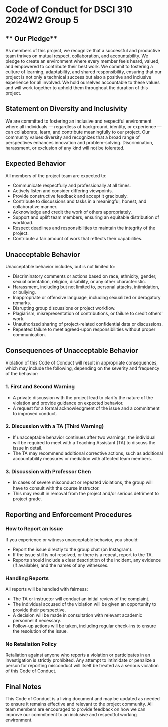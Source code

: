 

# Code of Conduct for DSCI 310 2024W2 Group 5

## ** Our Pledge**

As members of this project, we recognize that a successful and productive team thrives on mutual respect, collaboration, and accountability. We pledge to create an environment where every member feels heard, valued, and empowered to contribute their best work. We commit to fostering a culture of learning, adaptability, and shared responsibility, ensuring that our project is not only a technical success but also a positive and inclusive experience for all involved. We hold ourselves accountable to these values and will work together to uphold them throughout the duration of this project.

## **Statement on Diversity and Inclusivity**

We are committed to fostering an inclusive and respectful environment where all individuals — regardless of background, identity, or experience — can collaborate, learn, and contribute meaningfully to our project. Our community values diversity and recognizes that a broad range of perspectives enhances innovation and problem-solving. Discrimination, harassment, or exclusion of any kind will not be tolerated.

## **Expected Behavior**

All members of the project team are expected to:

- Communicate respectfully and professionally at all times.
- Actively listen and consider differing viewpoints.
- Provide constructive feedback and accept it graciously.
- Contribute to discussions and tasks in a meaningful, honest, and collaborative manner.
- Acknowledge and credit the work of others appropriately.
- Support and uplift team members, ensuring an equitable distribution of workload.
- Respect deadlines and responsibilities to maintain the integrity of the project.
- Contribute a fair amount of work that reflects their capabilities.

## **Unacceptable Behavior**

Unacceptable behavior includes, but is not limited to:

- Discriminatory comments or actions based on race, ethnicity, gender, sexual orientation, religion, disability, or any other characteristic.
- Harassment, including but not limited to, personal attacks, intimidation, or bullying.
- Inappropriate or offensive language, including sexualized or derogatory remarks.
- Disrupting group discussions or project workflow.
- Plagiarism, misrepresentation of contributions, or failure to credit others' work.
- Unauthorized sharing of project-related confidential data or discussions.
- Repeated failure to meet agreed-upon responsibilities without proper communication.

## **Consequences of Unacceptable Behavior**

Violation of this Code of Conduct will result in appropriate consequences, which may include the following, depending on the severity and frequency of the behavior:

### **1. First and Second Warning**
- A private discussion with the project lead to clarify the nature of the violation and provide guidance on expected behavior.
- A request for a formal acknowledgment of the issue and a commitment to improved conduct.

### **2. Discussion with a TA (Third Warning)**
- If unacceptable behavior continues after two warnings, the individual will be required to meet with a Teaching Assistant (TA) to discuss the issue in detail.
- The TA may recommend additional corrective actions, such as additional accountability measures or mediation with affected team members.

### **3. Discussion with Professor Chen**
- In cases of severe misconduct or repeated violations, the group will have to consult with the course instructor.
- This may result in removal from the project and/or serious detriment to project grade.

## **Reporting and Enforcement Procedures**

### **How to Report an Issue**

If you experience or witness unacceptable behavior, you should:
- Report the issue directly to the group chat (on Instagram).
- If the issue still is not resolved, or there is a repeat, report to the TA.
- Reports should include a clear description of the incident, any evidence (if available), and the names of any witnesses.

### **Handling Reports**

All reports will be handled with fairness:
- The TA or instructor will conduct an initial review of the complaint.
- The individual accused of the violation will be given an opportunity to provide their perspective.
- A decision will be made in consultation with relevant academic personnel if necessary.
- Follow-up actions will be taken, including regular check-ins to ensure the resolution of the issue.

### **No Retaliation Policy**

Retaliation against anyone who reports a violation or participates in an investigation is strictly prohibited. Any attempt to intimidate or penalize a person for reporting misconduct will itself be treated as a serious violation of this Code of Conduct.

## **Final Notes**

This Code of Conduct is a living document and may be updated as needed to ensure it remains effective and relevant to the project community. All team members are encouraged to provide feedback on how we can improve our commitment to an inclusive and respectful working environment.